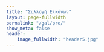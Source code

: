 ```yaml
---
title: "Συλλογή Εικόνων"
layout: page-fullwidth
permalink: "/gal/pre/"
show_meta: false
header:
    image_fullwidth: "header5.jpg"
---
```

